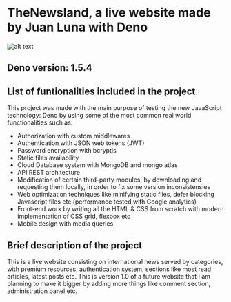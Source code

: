 # TheNewsland, a live website made by Juan Luna with Deno

![alt text](https://user-images.githubusercontent.com/40801686/102721012-2aa96800-42f8-11eb-9d3b-2500d4de13f1.png)

## Deno version: 1.5.4

## List of funtionalities included in the project

This project was made with the main purpose of testing the new JavaScript technology: Deno by using some of the most common real world functionalities such as:

- Authorization with custom middlewares
- Authentication with JSON web tokens (JWT)
- Password encryption with bcryptjs
- Static files availability
- Cloud Database system with MongoDB and mongo atlas
- API REST architecture
- Modification of certain third-party modules, by downloading and requesting them locally, in order to fix some version inconsistensies
- Web optimization techniques like minifying static files, defer blocking Javascript files etc (performance tested with Google analytics)
- Front-end work by writing all the HTML & CSS from scratch with modern implementation of CSS grid, flexbox etc
- Mobile design with media queries


## Brief description of the project

This is a live website consisting on international news served by categories, with premium resources, authentication system, sections like most read articles, latest posts etc. This is version 1.0 of a future website that I am planning to make it bigger by adding more things like comment section, administration panel etc. 
